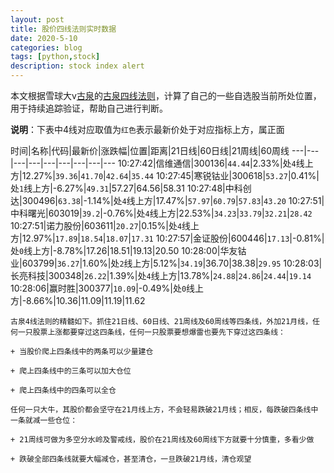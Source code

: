 ```yaml
---
layout: post
title: 股价四线法则实时数据
date: 2020-5-10
categories: blog
tags: [python,stock]
description: stock index alert
---
```



本文根据雪球大v[古泉](https://xueqiu.com/u/7148646888)的[古泉四线法则](https://xueqiu.com/7148646888/130498192)，计算了自己的一些自选股当前所处位置，用于持续追踪验证，帮助自己进行判断。

**说明**：下表中4线对应取值为`红色`表示最新价处于对应指标上方，属正面

时间|名称|代码|最新价|涨跌幅|位置|距离|21日线|60日线|21周线|60周线
---|---|---|---|---|---|---|---|---
10:27:42|信维通信|300136|`44.44`|2.33%|处`4`线上方|12.27%|`39.36`|`41.70`|`42.64`|`35.44`
10:27:45|寒锐钴业|300618|`53.27`|0.41%|处`1`线上方|-6.27%|`49.31`|57.27|64.56|58.31
10:27:48|中科创达|300496|`63.38`|-1.14%|处`4`线上方|17.47%|`57.97`|`60.79`|`57.83`|`43.20`
10:27:51|中科曙光|603019|`39.2`|-0.76%|处`4`线上方|22.53%|`34.23`|`33.79`|`32.21`|`28.42`
10:27:51|诺力股份|603611|`20.27`|0.15%|处`4`线上方|12.97%|`17.89`|`18.54`|`18.07`|`17.31`
10:27:57|金证股份|600446|`17.13`|-0.81%|处`0`线上方|-8.78%|17.26|18.51|19.13|20.50
10:28:00|华友钴业|603799|`36.27`|1.60%|处`2`线上方|5.12%|`34.19`|36.70|38.38|`29.95`
10:28:03|长亮科技|300348|`26.22`|1.39%|处`4`线上方|13.78%|`24.88`|`24.86`|`24.44`|`19.14`
10:28:06|赢时胜|300377|`10.09`|-0.49%|处`0`线上方|-8.66%|10.36|11.09|11.19|11.62

```
古泉4线法则的精髓如下。抓住21日线、60日线、21周线及60周线等四条线，外加21月线，任何一只股票上涨都要穿过这四条线，任何一只股票要想爆雷也要先下穿过这四条线：

+ 当股价爬上四条线中的两条可以少量建仓

+ 爬上四条线中的三条可以加大仓位

+ 爬上四条线中的四条可以全仓

任何一只大牛，其股价都会坚守在21月线上方，不会轻易跌破21月线；相反，每跌破四条线中一条就减一些仓位：

+ 21周线可做为多空分水岭及警戒线，股价在21周线及60周线下方就要十分慎重，多看少做

+ 跌破全部四条线就要大幅减仓，甚至清仓，一旦跌破21月线，清仓观望
```